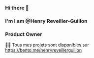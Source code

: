 ### Hi there 👋

### I'm I am @Henry Reveiller-Guillon
### Product Owner

👨‍💻 Tous mes projets sont disponibles sur https://bento.me/henryreveillerguillon
